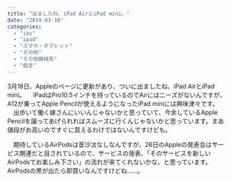 ```yaml
---
title: "出ましたね、iPad AirとiPad mini。"
date: "2019-03-18"
categories: 
  - "ios"
  - "ipad"
  - "スマホ・タブレット"
  - "その他"
  - "その他機械系"
  - "戯言"
---
```


3月18日、Appleのページに更新があり、ついに出ましたね、iPad AirとiPad mini。 　iPadはPro10.5インチを持っているのでAirにはニーズがないんですが、A12が乗ってApple Pencilが使えるようになったiPad miniには興味津々です。 　出歩いて働く嫁さんにいいんじゃないかと思っていて、今余しているApple Pencilを譲ってあげられればスムーズに行くんじゃないかと思っています。まあ値段がお高いのですぐに買えるわけではないんですけども。

　期待しているAirPodsは音沙汰なしなんですが、26日のAppleの発表会はサービス関連だと目されているので、サービスの発表、「そのサービスを新しいAirPodsでお楽しみ下さい」の流れが来てくれないかな、と思っています。AirPodsの黒が出たら即買いなんですけどね……。
